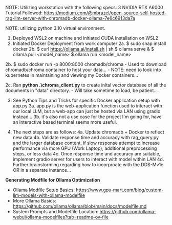 NOTE: Utilizing workstation with the following specs: 3 NVIDIA RTX A6000
Tutorial Followed: https://medium.com/@mbrazel/open-source-self-hosted-rag-llm-server-with-chromadb-docker-ollama-7e6c6913da7a

NOTE: utilizing python 3.10 virtual environment.

1. Deployed WSL2 on machine and initiated CUDA installation on WSL2
2. Initiated Docker Deployment from work computer
  2a. $ sudo snap install docker
  2b. $ curl https://ollama.ai/install.sh | sh
      $ ollama serve &
      $ ollama pull <model_name>
      $ ollama run <model_name>

  2b. $ sudo docker run -p 8000:8000 chromadb/chroma 
    - Used to download chromadb/chroma container to host your data...
    - NOTE: need to look into kubernetes in maintaining and viewing my Docker containers...

  2c. Ran **python .\chroma_client.py** to create inital vector database of all the documents in "data" directory.
    - Will take sometime to load, be patient...

3. See Python Tips and Tricks for specific Docker application setup with app.py
  3a. app.py is the web-application function used to interact with our local LLM, but a web-app can just be hosted via LAN using gradio instead...
  3b. it's also not a use case for the project I'm going for, have an interactive based terminal seems more useful. 

4. The next steps are as follows:
  4a. Update chromadb + Docker to reflect new data
  4b. Validate response time and accuracy with rag_query.py and the larger database content, if slow response attempt to increase performance via more GPU (Work Laptop), additional preprocessing steps, or less data
  4c. Once response time and accuracy are suitable, implement gradio server for users to interact with model within LAN
  4d. Further brainstorming regarding how to incorproate with the DDS-Mv1e OR in a separate instance...

**Generating Modfile for Ollama Optimization**
- Ollama Modfile Setup Basics: https://www.gpu-mart.com/blog/custom-llm-models-with-ollama-modelfile
- More Ollama Basics: https://github.com/ollama/ollama/blob/main/docs/modelfile.md
- System Prompts and Modelfile Location: https://github.com/ollama-webui/ollama-modelfiles?tab=readme-ov-file





